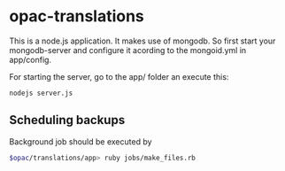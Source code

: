 # opac-translations

This is a node.js application.
It makes use of mongodb.
So first start your mongodb-server
and configure it acording to the mongoid.yml
in app/config.

For starting the server,
go to the app/ folder an execute this:

```
nodejs server.js
```

## Scheduling backups
Background job should be executed by
```bash
$opac/translations/app> ruby jobs/make_files.rb  
```
